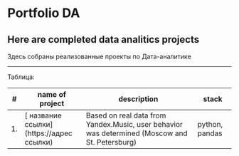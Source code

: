 # Portfolio DA
## Here are completed data analitics projects 

Здесь собраны реализованные проекты по Дата-аналитике
___

Таблица:

| #| name of project| description| stack|
|---|---------------|------------|------|
| 1.|[ название ссылки](https://адрес ссылки)| Based on real data from Yandex.Music, user behavior was determined (Moscow and St. Petersburg)| python, pandas|
